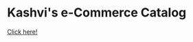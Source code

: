 # Kashvi's e-Commerce Catalog

<a href="https://kashvis-ecommerce-catalog.onrender.com/">Click here!</a>
